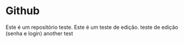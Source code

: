 # Github

Este é um repositório teste.
Este é um teste de edição.
teste de edição (senha e login)
another test
